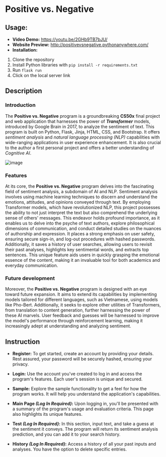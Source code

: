 # Positive vs. Negative
## Usage: 
* **Video Demo:** https://youtu.be/2GHb9TB7bJU/
* **Website Preview:** http://positivevsnegative.pythonanywhere.com/
* **Installation:**
1. Clone the repository
2. Install Python libraries with ```pip install -r requirements.txt```
3. Run ```flask run```
4. Click on the local server link


## Description
### Introduction
The **Positive vs. Negative** program is a groundbreaking **CS50x** final project and web application that harnesses the power of **_Transformer_** models, introduced by Google Brain in 2017, to analyze the sentiment of text. This program is built on Python, Flask, Jinja, HTML, CSS, and Bootstrap. It offers _sentiment analysis_ and _natural language processing (NLP)_ capabilities with wide-ranging applications in user experience enhancement. It is also crucial to the author a first personal project and offers a better understanding of _Cognitive AI_.

![image](https://github.com/hiepnguyenduc2005/Positive-vs-Negative/assets/130782979/ab26a979-86fa-4730-8ccd-f5fe9c188cfe)

### Features
At its core, the **Positive vs. Negative** program delves into the fascinating field of sentiment analysis, a subdomain of AI and NLP. Sentiment analysis involves using machine learning techniques to discern and understand the emotions, attitudes, and opinions conveyed through text. By employing Transformer models, which have revolutionized NLP, this project possesses the ability to not just interpret the text but also comprehend the underlying sense of others' messages. This endeavor holds profound importance, as it enables us to delve into the psyche of text authors, explore philosophical dimensions of communication, and conduct detailed studies on the nuances of authorship and expression. It places a strong emphasis on user safety, ensuring secure sign-in, and log-out procedures with hashed passwords. Additionally, it saves a history of user searches, allowing users to revisit their past analyses, highlights key sentimental words, and extracts top sentences. This unique feature aids users in quickly grasping the emotional essence of the content, making it an invaluable tool for both academics and everyday communication.

### Future development
Moreover, the **Positive vs. Negative** program is designed with an eye toward future expansion. It aims to extend its capabilities by implementing models tailored for different languages, such as Vietnamese, using models like Pho-Bert. Additionally, it seeks to explore other utilities of Transformers, from translation to content generation, further harnessing the power of these AI marvels. User feedback and guesses will be harnessed to improve the model's performance through reinforcement learning, making it increasingly adept at understanding and analyzing sentiment.

## Instruction
* **Register:** To get started, create an account by providing your details. Rest assured, your password will be securely hashed, ensuring your privacy.

* **Login:** Use the account you've created to log in and access the program's features. Each user's session is unique and secured.

* **Sample:** Explore the sample functionality to get a feel for how the program works. It will help you understand the application's capabilities.

* **Main Page _(Log In Required)_:** Upon logging in, you'll be presented with a summary of the program's usage and evaluation criteria. This page also highlights its unique features.

* **Test _(Log In Required)_:** In this section, input text, and take a guess at the sentiment it conveys. The program will return its sentiment analysis prediction, and you can add it to your search history.

* **History _(Log In Required)_:** Access a history of all your past inputs and analyses. You have the option to delete specific entries.
